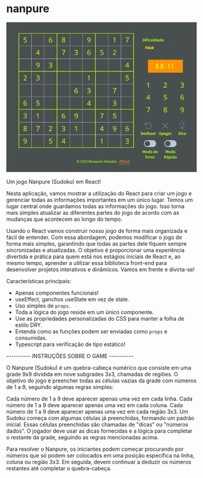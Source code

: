 # nanpure

[![Imagem](public/imagem.png)](public/imagem.png)

Um jogo Nanpure (Sudoku) em React!

Nesta aplicação, vamos mostrar a utilização do React para criar um jogo e gerenciar todas as informações importantes em um único lugar. Temos um lugar central onde guardamos todas as informações do jogo. Isso torna mais simples atualizar as diferentes partes do jogo de acordo com as mudanças que acontecem ao longo do tempo.

Usando o React vamos construir nosso jogo de forma mais organizada e fácil de entender. Com essa abordagem, podemos modificar o jogo de forma mais simples, garantindo que todas as partes dele fiquem sempre sincronizadas e atualizadas. O objetivo é proporcionar uma experiência divertida e prática para quem está nos estágios iniciais de React e, ao mesmo tempo, aprender a utilizar essa biblioteca front-end para desenvolver projetos interativos e dinâmicos. Vamos em frente e divirta-se!

Características principais:

* Apenas componentes funcionais!
* useEffect, ganchos useState em vez de state.
* Uso simples de `props`.
* Toda a lógica do jogo reside em um único componente.
* Use as propriedades personalizadas do CSS para manter a folha de estilo DRY.
* Entenda como as funções podem ser enviadas como `props` e consumidas.
* Typescript para verificação de tipo estático!


---------- INSTRUÇÕES SOBRE O GAME ----------

O Nanpure (Sudoku) é um quebra-cabeça numérico que consiste em uma grade 9x9 dividida em nove subgrades 3x3, chamadas de regiões. O objetivo do jogo é preencher todas as células vazias da grade com números de 1 a 9, seguindo algumas regras simples:

Cada número de 1 a 9 deve aparecer apenas uma vez em cada linha.
Cada número de 1 a 9 deve aparecer apenas uma vez em cada coluna.
Cada número de 1 a 9 deve aparecer apenas uma vez em cada região 3x3.
Um Sudoku começa com algumas células já preenchidas, formando um padrão inicial. Essas células preenchidas são chamadas de "dicas" ou "números dados". O jogador deve usar as dicas fornecidas e a lógica para completar o restante da grade, seguindo as regras mencionadas acima.

Para resolver o Nanpure, os iniciantes podem começar procurando por números que só podem ser colocados em uma posição específica na linha, coluna ou região 3x3. Em seguida, devem continuar a deduzir os números restantes até completar o quebra-cabeça.